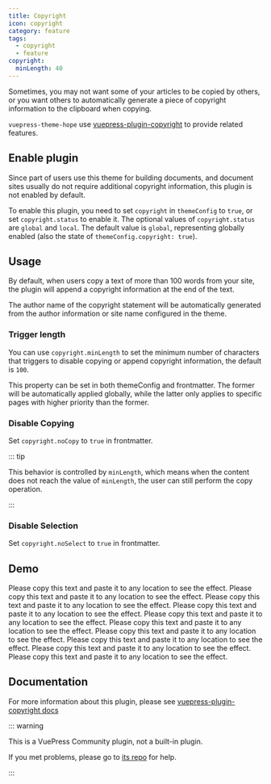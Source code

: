 ```yaml
---
title: Copyright
icon: copyright
category: feature
tags:
  - copyright
  - feature
copyright:
  minLength: 40
---
```


Sometimes, you may not want some of your articles to be copied by others, or you want others to automatically generate a piece of copyright information to the clipboard when copying.

`vuepress-theme-hope` use [vuepress-plugin-copyright](https://www.npmjs.com/package/vuepress-plugin-copyright) to provide related features.

<!-- more -->

## Enable plugin

Since part of users use this theme for building documents, and document sites usually do not require additional copyright information, this plugin is not enabled by default.

To enable this plugin, you need to set `copyright` in `themeConfig` to `true`, or set `copyright.status` to enable it. The optional values of `copyright.status` are `global` and `local`. The default value is `global`, representing globally enabled (also the state of `themeConfig.copyright: true`).

## Usage

By default, when users copy a text of more than 100 words from your site, the plugin will append a copyright information at the end of the text.

The author name of the copyright statement will be automatically generated from the author information or site name configured in the theme.

### Trigger length <Badge text="Support page configuration" />

You can use `copyright.minLength` to set the minimum number of characters that triggers to disable copying or append copyright information, the default is `100`.

This property can be set in both themeConfig and frontmatter. The former will be automatically applied globally, while the latter only applies to specific pages with higher priority than the former.

### Disable Copying

Set `copyright.noCopy` to `true` in frontmatter.

::: tip

This behavior is controlled by `minLength`, which means when the content does not reach the value of `minLength`, the user can still perform the copy operation.

:::

### Disable Selection

Set `copyright.noSelect` to `true` in frontmatter.

## Demo

Please copy this text and paste it to any location to see the effect. Please copy this text and paste it to any location to see the effect. Please copy this text and paste it to any location to see the effect. Please copy this text and paste it to any location to see the effect. Please copy this text and paste it to any location to see the effect. Please copy this text and paste it to any location to see the effect. Please copy this text and paste it to any location to see the effect. Please copy this text and paste it to any location to see the effect. Please copy this text and paste it to any location to see the effect. Please copy this text and paste it to any location to see the effect.

## Documentation

For more information about this plugin, please see [vuepress-plugin-copyright docs](https://vuepress.github.io/zh/plugins/copyright/#配置项)

::: warning

This is a VuePress Community plugin, not a built-in plugin.

If you met problems, please go to [its repo](https://github.com/vuepress/vuepress-plugin-copyright) for help.

:::
